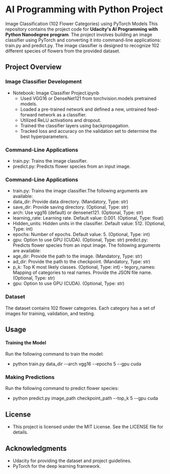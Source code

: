 # AI Programming with Python Project

Image Classification (102 Flower Categories) using PyTorch Models
This repository contains the project code for **Udacity's AI Programming with Python Nanodegree program**. The project involves building an image classifier using PyTorch and converting it into command-line applications: train.py and predict.py. The image classifier is designed to recognize 102 different species of flowers from the provided dataset.

## Project Overview
### Image Classifier Development
  - Notebook: Image Classifier Project.ipynb
    - Used VGG16 or DenseNet121 from torchvision.models pretrained models.
    - Loaded a pre-trained network and defined a new, untrained feed-forward network as a classifier.
    - Utilized ReLU activations and dropout.
    - Trained the classifier layers using backpropagation.
    - Tracked loss and accuracy on the validation set to determine the best hyperparameters.
### Command-Line Applications
- train.py: Trains the image classifier.
- predict.py: Predicts flower species from an input image.
### Command-Line Applications
-   train.py: Trains the image classifier.The following arguments are available:
-   data_dir: Provide data directory. (Mandatory, Type: str)
 -  save_dir: Provide saving directory. (Optional, Type: str)
 -  arch: Use vgg16 (default) or densenet121. (Optional, Type: str)
 -  learning_rate: Learning rate. Default value: 0.001. (Optional, Type: float)
 -  Hidden_units: Hidden units in the classifier. Default value: 512. (Optional, Type: int)
-   epochs: Number of epochs. Default value: 5. (Optional, Type: int)
-   gpu: Option to use GPU (CUDA). (Optional, Type: str)
    predict.py: Predicts flower species from an input image. The following arguments are available:
-   age_dir: Provide the path to the image. (Mandatory, Type: str)
-   ad_dir: Provide the path to the checkpoint. (Mandatory, Type: str)
-   p_k: Top K most likely classes. (Optional, Type: int) -   tegory_names: Mapping of categories to real names. Provide the JSON file name. (Optional, Type: str)
 -  gpu: Option to use GPU (CUDA). (Optional, Type: str)
  ### Dataset 
  The dataset contains 102 flower categories. Each category has a set of images for training, validation, and testing.

  ## Usage
#### Training the Model
  Run the following command to train the model:
  - python train.py data_dir --arch vgg16 --epochs 5 --gpu cuda
### Making Predictions
Run the following command to predict flower species:
- python predict.py image_path checkpoint_path --top_k 5 --gpu cuda
## License
- This project is licensed under the MIT License. See the LICENSE file for details.

## Acknowledgments
- Udacity for providing the dataset and project guidelines.
- PyTorch for the deep learning framework.


